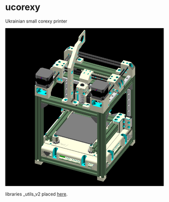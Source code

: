 # ucorexy
Ukrainian small corexy printer

![](./render.png)

libraries _utils_v2 placed [here](https://github.com/aleknest/_utils_v2).

